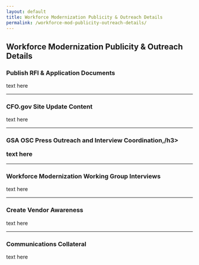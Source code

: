 ```yaml
---
layout: default
title: Workforce Modernization Publicity & Outreach Details
permalink: /workforce-mod-publicity-outreach-details/
---
```

<style>
  .card-btn-ft {
    font-style: normal;
    font-weight: 500;
    font-size: 16px;
    text-align: center;
    letter-spacing: 0.1em;
    text-transform: uppercase;
    border: 1px solid #DFE1E2;
    background-color:#005ea2;
    color:white;
    border-radius: 4px;
    padding: 6px 12px;
  }
  
  .rfi-button {
    padding-bottom: 1.5rem;
    padding-top: 0.5rem;
    padding-left: 1.5rem;
    padding-right: 1.5rem; }
    
 ul.rfi {
  list-style: none;
}

ul.rfi li:before {
  content: '✓';
}
  
</style>

<section class="usa-graphic-list">
    <div class="grid-container">
        <h1 class="column-centered-heading margin-bottom-1">Workforce Modernization Publicity & Outreach Details</h1>
        <div class="usa-graphic-list__row margin-bottom-1">
            <h3 id="publish">Publish RFI & Application Documents</h3>
            <p>text here </p>
          <hr>
            <h3 id="site">CFO.gov Site Update Content</h3>
            <p>text here </p>
         <hr>
            <h3 id="press">GSA OSC Press Outreach and Interview Coordination,/h3>
            <p>text here </p>
         <hr>
            <h3 id="interviews">Workforce Modernization Working Group Interviews</h3>
            <p>text here </p>
         <hr>
            <h3 id="vendor">Create Vendor Awareness</h3>
            <p>text here</p>
         <hr>
            <h3 id="comms">Communications Collateral</h3>
            <p>text here</p>
          

            
            
            
        
